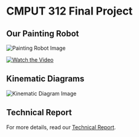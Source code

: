 # CMPUT 312 Final Project

## Our Painting Robot

![Painting Robot Image](path_to_image)

[![Watch the Video](path_to_video_thumbnail)](link_to_video_in_drive)

## Kinematic Diagrams

![Kinematic Diagram Image](path_to_kinematic_image)

## Technical Report

For more details, read our [Technical Report](link_to_technical_report).
